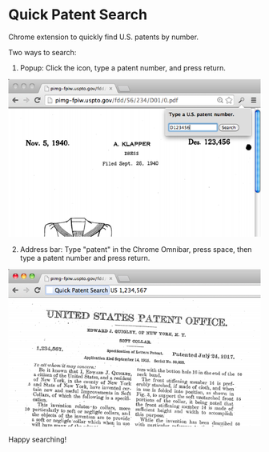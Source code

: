 Quick Patent Search
===================

Chrome extension to quickly find U.S. patents by number.

Two ways to search:

1. Popup: Click the icon, type a patent number, and press return.

![Screenshot - Search via popup](Screenshots/640%20x%20400%20(Popup).png)

2. Address bar: Type "patent" in the Chrome Omnibar, press space, then type a patent number and press return.

![Screenshot - Search via address bar](Screenshots/640%20x%20400%20(Omnibox).png)

Happy searching!
